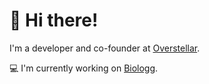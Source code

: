 # 👋 Hi there!

I'm a developer and co-founder at [Overstellar](https://www.overstellar.se).

:computer: I'm currently working on [Biologg](https://www.biologg.se).
